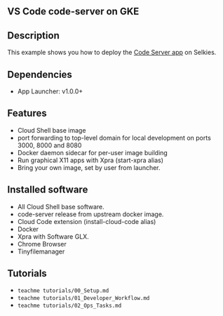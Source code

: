 ## VS Code code-server on GKE

## Description

This example shows you how to deploy the [Code Server app](https://github.com/cdr/code-server) on Selkies.

## Dependencies

- App Launcher: v1.0.0+

## Features

- Cloud Shell base image
- port forwarding to top-level domain for local development on ports 3000, 8000 and 8080
- Docker daemon sidecar for per-user image building
- Run graphical X11 apps with Xpra (start-xpra alias)
- Bring your own image, set by user from launcher.

## Installed software

- All Cloud Shell base software.
- code-server release from upstream docker image.
- Cloud Code extension (install-cloud-code alias)
- Docker
- Xpra with Software GLX.
- Chrome Browser
- Tinyfilemanager

## Tutorials

- `teachme tutorials/00_Setup.md`
- `teachme tutorials/01_Developer_Workflow.md`
- `teachme tutorials/02_Ops_Tasks.md`
